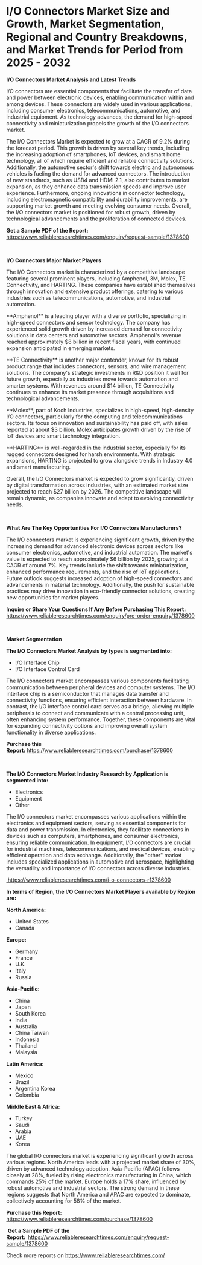 <p><h1>I/O Connectors Market Size and Growth, Market Segmentation, Regional and Country Breakdowns, and Market Trends for Period from 2025 -  2032</h1></p><p><strong>I/O Connectors Market Analysis and Latest Trends</strong></p>
<p><p>I/O connectors are essential components that facilitate the transfer of data and power between electronic devices, enabling communication within and among devices. These connectors are widely used in various applications, including consumer electronics, telecommunications, automotive, and industrial equipment. As technology advances, the demand for high-speed connectivity and miniaturization propels the growth of the I/O connectors market.</p><p>The I/O Connectors Market is expected to grow at a CAGR of 9.2% during the forecast period. This growth is driven by several key trends, including the increasing adoption of smartphones, IoT devices, and smart home technology, all of which require efficient and reliable connectivity solutions. Additionally, the automotive sector's shift towards electric and autonomous vehicles is fueling the demand for advanced connectors. The introduction of new standards, such as USB4 and HDMI 2.1, also contributes to market expansion, as they enhance data transmission speeds and improve user experience. Furthermore, ongoing innovations in connector technology, including electromagnetic compatibility and durability improvements, are supporting market growth and meeting evolving consumer needs. Overall, the I/O connectors market is positioned for robust growth, driven by technological advancements and the proliferation of connected devices.</p></p>
<p><strong>Get a Sample PDF of the Report:&nbsp;</strong> <a href="https://www.reliableresearchtimes.com/enquiry/request-sample/1378600?utm_campaign=3311&utm_medium=2&utm_source=Github&utm_content=ia&utm_term=22032025&utm_id=io-connectors">https://www.reliableresearchtimes.com/enquiry/request-sample/1378600</a></p>
<p>&nbsp;</p>
<p><strong>I/O Connectors Major Market Players</strong></p>
<p><p>The I/O Connectors market is characterized by a competitive landscape featuring several prominent players, including Amphenol, 3M, Molex, TE Connectivity, and HARTING. These companies have established themselves through innovation and extensive product offerings, catering to various industries such as telecommunications, automotive, and industrial automation.</p><p>**Amphenol** is a leading player with a diverse portfolio, specializing in high-speed connectors and sensor technology. The company has experienced solid growth driven by increased demand for connectivity solutions in data centers and automotive sectors. Amphenol's revenue reached approximately $8 billion in recent fiscal years, with continued expansion anticipated in emerging markets.</p><p>**TE Connectivity** is another major contender, known for its robust product range that includes connectors, sensors, and wire management solutions. The company's strategic investments in R&D position it well for future growth, especially as industries move towards automation and smarter systems. With revenues around $14 billion, TE Connectivity continues to enhance its market presence through acquisitions and technological advancements.</p><p>**Molex**, part of Koch Industries, specializes in high-speed, high-density I/O connectors, particularly for the computing and telecommunications sectors. Its focus on innovation and sustainability has paid off, with sales reported at about $3 billion. Molex anticipates growth driven by the rise of IoT devices and smart technology integration.</p><p>**HARTING** is well-regarded in the industrial sector, especially for its rugged connectors designed for harsh environments. With strategic expansions, HARTING is projected to grow alongside trends in Industry 4.0 and smart manufacturing.</p><p>Overall, the I/O Connectors market is expected to grow significantly, driven by digital transformation across industries, with an estimated market size projected to reach $27 billion by 2026. The competitive landscape will remain dynamic, as companies innovate and adapt to evolving connectivity needs.</p></p>
<p>&nbsp;</p>
<p><strong>What Are The Key Opportunities For I/O Connectors Manufacturers?</strong></p>
<p><p>The I/O connectors market is experiencing significant growth, driven by the increasing demand for advanced electronic devices across sectors like consumer electronics, automotive, and industrial automation. The market's value is expected to reach approximately $6 billion by 2025, growing at a CAGR of around 7%. Key trends include the shift towards miniaturization, enhanced performance requirements, and the rise of IoT applications. Future outlook suggests increased adoption of high-speed connectors and advancements in material technology. Additionally, the push for sustainable practices may drive innovation in eco-friendly connector solutions, creating new opportunities for market players.</p></p>
<p><strong>Inquire or Share Your Questions If Any Before Purchasing This Report:</strong> <a href="https://www.reliableresearchtimes.com/enquiry/pre-order-enquiry/1378600?utm_campaign=3311&utm_medium=2&utm_source=Github&utm_content=ia&utm_term=22032025&utm_id=io-connectors">https://www.reliableresearchtimes.com/enquiry/pre-order-enquiry/1378600</a></p>
<p>&nbsp;</p>
<p><strong>Market Segmentation</strong></p>
<p><strong>The I/O Connectors Market Analysis by types is segmented into:</strong></p>
<p><ul><li>I/O Interface Chip</li><li>I/O Interface Control Card</li></ul></p>
<p><p>The I/O connectors market encompasses various components facilitating communication between peripheral devices and computer systems. The I/O interface chip is a semiconductor that manages data transfer and connectivity functions, ensuring efficient interaction between hardware. In contrast, the I/O interface control card serves as a bridge, allowing multiple peripherals to connect and communicate with a central processing unit, often enhancing system performance. Together, these components are vital for expanding connectivity options and improving overall system functionality in diverse applications.</p></p>
<p><strong>Purchase this Report:&nbsp;</strong><a href="https://www.reliableresearchtimes.com/purchase/1378600?utm_campaign=3311&utm_medium=2&utm_source=Github&utm_content=ia&utm_term=22032025&utm_id=io-connectors">https://www.reliableresearchtimes.com/purchase/1378600</a></p>
<p>&nbsp;</p>
<p><strong>The I/O Connectors Market Industry Research by Application is segmented into:</strong></p>
<p><ul><li>Electronics</li><li>Equipment</li><li>Other</li></ul></p>
<p><p>The I/O connectors market encompasses various applications within the electronics and equipment sectors, serving as essential components for data and power transmission. In electronics, they facilitate connections in devices such as computers, smartphones, and consumer electronics, ensuring reliable communication. In equipment, I/O connectors are crucial for industrial machines, telecommunications, and medical devices, enabling efficient operation and data exchange. Additionally, the "other" market includes specialized applications in automotive and aerospace, highlighting the versatility and importance of I/O connectors across diverse industries.</p></p>
<p><a href="https://www.reliableresearchtimes.com/i-o-connectors-r1378600?utm_campaign=3311&utm_medium=2&utm_source=Github&utm_content=ia&utm_term=22032025&utm_id=io-connectors">&nbsp;https://www.reliableresearchtimes.com/i-o-connectors-r1378600</a></p>
<p><strong>In terms of Region, the I/O Connectors Market Players available by Region are:</strong></p>
<p>
    <p> <strong> North America: </strong>
        <ul>
            <li>United States</li>
            <li>Canada</li>
        </ul>
        </p> 
    <p> <strong> Europe: </strong>
        <ul>
            <li>Germany</li>
            <li>France</li>
            <li>U.K.</li>
            <li>Italy</li>
            <li>Russia</li>
        </ul>
        </p> 
    <p> <strong> Asia-Pacific: </strong>
        <ul>
            <li>China</li>
            <li>Japan</li>
            <li>South Korea</li>
            <li>India</li>
            <li>Australia</li>
            <li>China Taiwan</li>
            <li>Indonesia</li>
            <li>Thailand</li>
            <li>Malaysia</li>
        </ul>
        </p> 
    <p> <strong> Latin America: </strong>
        <ul>
            <li>Mexico</li>
            <li>Brazil</li>
            <li>Argentina Korea</li>
            <li>Colombia</li>
        </ul>
        </p> 
    <p> <strong> Middle East & Africa: </strong>
        <ul>
            <li>Turkey</li>
            <li>Saudi</li>
            <li>Arabia</li>
            <li>UAE</li>
            <li>Korea</li>
        </ul>
    </p>
    </p>
<p><p>The global I/O connectors market is experiencing significant growth across various regions. North America leads with a projected market share of 30%, driven by advanced technology adoption. Asia-Pacific (APAC) follows closely at 28%, fueled by rising electronics manufacturing in China, which commands 25% of the market. Europe holds a 17% share, influenced by robust automotive and industrial sectors. The strong demand in these regions suggests that North America and APAC are expected to dominate, collectively accounting for 58% of the market.</p></p>
<p><strong>Purchase this Report: </strong><a href="https://www.reliableresearchtimes.com/purchase/1378600?utm_campaign=3311&utm_medium=2&utm_source=Github&utm_content=ia&utm_term=22032025&utm_id=io-connectors">https://www.reliableresearchtimes.com/purchase/1378600</a></p>
<p>&nbsp;<strong>Get a Sample PDF of the Report:&nbsp;&nbsp;</strong><a href="https://www.reliableresearchtimes.com/enquiry/request-sample/1378600?utm_campaign=3311&utm_medium=2&utm_source=Github&utm_content=ia&utm_term=22032025&utm_id=io-connectors">https://www.reliableresearchtimes.com/enquiry/request-sample/1378600</a></p>
<p><strong></strong></p>
<p>Check more reports on <a href="https://www.reliableresearchtimes.com/?utm_campaign=3311&utm_medium=2&utm_source=Github&utm_content=ia&utm_term=22032025&utm_id=io-connectors">https://www.reliableresearchtimes.com/</a></p>